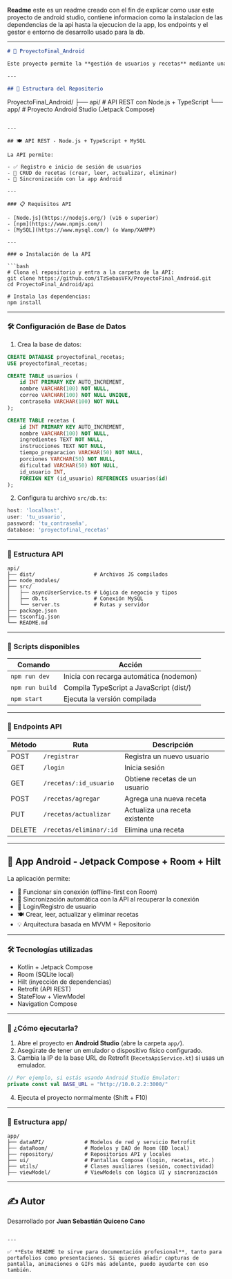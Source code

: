**Readme** este es un readme creado con el fin de explicar como usar este proyecto de android studio, contiene informacion como la instalacion de las dependencias de la api hasta la ejecucion de la app, los endpoints y el gestor e entorno de desarrollo usado para la db.

---

```markdown
# 📱 ProyectoFinal_Android

Este proyecto permite la **gestión de usuarios y recetas** mediante una API REST desarrollada con **Node.js + Express + TypeScript**, y una aplicación móvil hecha con **Android Jetpack Compose + Room** que funciona **offline-first**, permitiendo sincronización con la API cuando haya conexión.

---

## 📂 Estructura del Repositorio

```

ProyectoFinal\_Android/
├── api/                   # API REST con Node.js + TypeScript
└── app/                   # Proyecto Android Studio (Jetpack Compose)

````

---

## 🍽️ API REST - Node.js + TypeScript + MySQL

La API permite:

- ✅ Registro e inicio de sesión de usuarios
- 🍲 CRUD de recetas (crear, leer, actualizar, eliminar)
- 🔄 Sincronización con la app Android

---

### 📋 Requisitos API

- [Node.js](https://nodejs.org/) (v16 o superior)
- [npm](https://www.npmjs.com/)
- [MySQL](https://www.mysql.com/) (o Wamp/XAMPP)

---

### ⚙️ Instalación de la API

```bash
# Clona el repositorio y entra a la carpeta de la API:
git clone https://github.com/iTzSebasVFX/ProyectoFinal_Android.git
cd ProyectoFinal_Android/api

# Instala las dependencias:
npm install
````

---

### 🛠️ Configuración de Base de Datos

1. Crea la base de datos:

```sql
CREATE DATABASE proyectofinal_recetas;
USE proyectofinal_recetas;

CREATE TABLE usuarios (
    id INT PRIMARY KEY AUTO_INCREMENT,
    nombre VARCHAR(100) NOT NULL,
    correo VARCHAR(100) NOT NULL UNIQUE,
    contraseña VARCHAR(100) NOT NULL
);

CREATE TABLE recetas (
    id INT PRIMARY KEY AUTO_INCREMENT,
    nombre VARCHAR(100) NOT NULL,
    ingredientes TEXT NOT NULL,
    instrucciones TEXT NOT NULL,
    tiempo_preparacion VARCHAR(50) NOT NULL,
    porciones VARCHAR(50) NOT NULL,
    dificultad VARCHAR(50) NOT NULL,
    id_usuario INT,
    FOREIGN KEY (id_usuario) REFERENCES usuarios(id)
);
```

2. Configura tu archivo `src/db.ts`:

```ts
host: 'localhost',
user: 'tu_usuario',
password: 'tu_contraseña',
database: 'proyectofinal_recetas'
```

---

### 📁 Estructura API

```
api/
├── dist/                   # Archivos JS compilados
├── node_modules/
├── src/
│   ├── asyncUserService.ts # Lógica de negocio y tipos
│   ├── db.ts               # Conexión MySQL
│   └── server.ts           # Rutas y servidor
├── package.json
├── tsconfig.json
└── README.md
```

---

### 🚀 Scripts disponibles

| Comando         | Acción                                  |
| --------------- | --------------------------------------- |
| `npm run dev`   | Inicia con recarga automática (nodemon) |
| `npm run build` | Compila TypeScript a JavaScript (dist/) |
| `npm start`     | Ejecuta la versión compilada            |

---

### 🔌 Endpoints API

| Método | Ruta                    | Descripción                    |
| ------ | ----------------------- | ------------------------------ |
| POST   | `/registrar`            | Registra un nuevo usuario      |
| GET    | `/login`                | Inicia sesión                  |
| GET    | `/recetas/:id_usuario`  | Obtiene recetas de un usuario  |
| POST   | `/recetas/agregar`      | Agrega una nueva receta        |
| PUT    | `/recetas/actualizar`   | Actualiza una receta existente |
| DELETE | `/recetas/eliminar/:id` | Elimina una receta             |

---

## 🤖 App Android - Jetpack Compose + Room + Hilt

La aplicación permite:

* 📶 Funcionar sin conexión (offline-first con Room)
* 🔄 Sincronización automática con la API al recuperar la conexión
* 🧾 Login/Registro de usuario
* 🍽️ Crear, leer, actualizar y eliminar recetas
* 💡 Arquitectura basada en MVVM + Repositorio

---

### 🛠️ Tecnologías utilizadas

* Kotlin + Jetpack Compose
* Room (SQLite local)
* Hilt (inyección de dependencias)
* Retrofit (API REST)
* StateFlow + ViewModel
* Navigation Compose

---

### 📱 ¿Cómo ejecutarla?

1. Abre el proyecto en **Android Studio** (abre la carpeta `app/`).
2. Asegúrate de tener un emulador o dispositivo físico configurado.
3. Cambia la IP de la base URL de Retrofit (`RecetaApiService.kt`) si usas un emulador.

```kotlin
// Por ejemplo, si estás usando Android Studio Emulator:
private const val BASE_URL = "http://10.0.2.2:3000/"
```

4. Ejecuta el proyecto normalmente (Shift + F10)

---

### 📁 Estructura app/

```
app/
├── dataAPI/             # Modelos de red y servicio Retrofit
├── dataRoom/            # Modelos y DAO de Room (BD local)
├── repository/          # Repositorios API y locales
├── ui/                  # Pantallas Compose (login, recetas, etc.)
├── utils/               # Clases auxiliares (sesión, conectividad)
├── viewModel/           # ViewModels con lógica UI y sincronización
```

---

## ✍️ Autor

Desarrollado por **Juan Sebastián Quiceno Cano**

```

---

✅ **Este README te sirve para documentación profesional**, tanto para portafolios como presentaciones. Si quieres añadir capturas de pantalla, animaciones o GIFs más adelante, puedo ayudarte con eso también.
```
